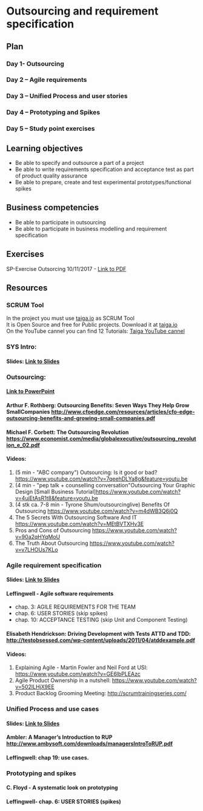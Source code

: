 # Outsourcing and requirement specification

## Plan
### Day 1- Outsourcing
### Day 2 – Agile requirements
### Day 3 – Unified Process and user stories
### Day 4 – Prototyping and Spikes
### Day 5 – Study point exercises

## Learning objectives
-	Be able to specify and outsource a part of a project
-	Be able to write requirements specification and acceptance test as part of product quality assurance
-	Be able to prepare, create and test experimental prototypes/functional spikes

## Business competencies 
-	Be able to participate in outsourcing
-	Be able to participate in business modelling and requirement specification

## Exercises
SP-Exercise Outsorcing 10/11/2017 - [Link to PDF](https://efif.sharepoint.com/sites/cph/Lyngby/_layouts/15/guestaccess.aspx?docid=0d517ddb5cd6d4ccba0e49babb37f1054&authkey=Ae1tx313yTkxuPNljSt6bkI&e=150f1f5647c7484b8a7b021c52ce5534)

## Resources
### SCRUM Tool
In the project you must use [taiga.io](https://taiga.io) as SCRUM Tool  
It is Open Source and free for Public projects. Download it at [taiga.io](https://taiga.io)  
On the YouTube cannel you can find 12 Tutorials: [Taiga YouTube cannel](https://www.youtube.com/playlist?list=PLgsasMWN5JssgHHHHI50xkz_kzXg-dElt)

### SYS Intro:
#### Slides: [Link to Slides](https://efif.sharepoint.com/sites/cph/Lyngby/_layouts/15/guestaccess.aspx?docid=0331bb2772b804c70a3990a7a06d6bd4e&authkey=AWLoE8wcQy1S4-_sOF7EtzM&e=9698f744c6aa4c49b3c2316c0f811e7b)
### Outsourcing:
#### [Link to PowerPoint](https://efif.sharepoint.com/sites/cph/Lyngby/_layouts/15/guestaccess.aspx?docid=0389bf7eb426741b89564d40e89d2cd54&authkey=AcjAtD0n0sXHffVKw39Sfu0&e=0ac37d882f8e4501b830ca846ce3cf00)
#### Arthur F. Rothberg: Outsourcing Benefits: Seven Ways They Help Grow SmallCompanies http://www.cfoedge.com/resources/articles/cfo-edge-outsourcing-benefits-and-growing-small-companies.pdf 
#### Michael F. Corbett: The Outsourcing Revolution https://www.economist.com/media/globalexecutive/outsourcing_revolution_e_02.pdf 
#### Videos:

1. (5 min - "ABC company") Outsourcing: Is it good or bad? https://www.youtube.com/watch?v=7qeehDLYa8g&feature=youtu.be 
2. (4 min - "pep talk + counselling conversation"Outsourcing Your Graphic Design [Small Business Tutorial]https://www.youtube.com/watch?v=4ujEtAsR1t8&feature=youtu.be
3. (4 stk ca. 7-8 min - Tyrone Shum/outsourcinglive) Benefits Of Outsourcing https://www.youtube.com/watch?v=m4dWB3Q6j0Q 
4. The 5 Secrets With Outsourcing Software And IT https://www.youtube.com/watch?v=MEtBVTXHv3E 
5. Pros and Cons of Outsourcing https://www.youtube.com/watch?v=90a2qHYqMoU 
6. The Truth About Outsourcing https://www.youtube.com/watch?v=v7LHOUs7KLo 

### Agile requirement specification
#### Slides: [Link to Slides](https://efif.sharepoint.com/sites/cph/Lyngby/_layouts/15/guestaccess.aspx?docid=01afbd81adb4e42ac9a3aad4a494e16f5&authkey=AWsusFemkx5acTrC47kQPrY&e=10301a65120a461ab7b544ea10cd2d6f)
#### Leffingwell - Agile software requirements 
- chap. 3: AGILE REQUIREMENTS FOR THE TEAM
- chap. 6: USER STORIES (skip spikes)
- chap. 10: ACCEPTANCE TESTING (skip Unit and Component Testing)
#### Elisabeth Hendrickson: Driving Development with Tests ATTD and TDD: http://testobsessed.com/wp-content/uploads/2011/04/atddexample.pdf 

#### Videos:
1. Explaining Agile - Martin Fowler and Neil Ford at USI: https://www.youtube.com/watch?v=GE6lbPLEAzc 
2. Agile Product Ownership in a nutshell: https://www.youtube.com/watch?v=502ILHjX9EE 
3. Product Backlog Grooming Meeting: http://scrumtrainingseries.com/ 

### Unified Process and use cases
#### Slides: [Link to Slides](https://efif.sharepoint.com/sites/cph/Lyngby/_layouts/15/guestaccess.aspx?docid=0dfccb86e4d294b09bb3bdeebf43722f5&authkey=AQSfnEgf5a5xTGKOWQejpHk)
#### Ambler: A Manager’s Introduction to RUP http://www.ambysoft.com/downloads/managersIntroToRUP.pdf 
#### Leffingwell: chap 19: use cases.

### Prototyping and spikes
#### C. Floyd - A systematic look on prototyping 
#### Leffingwell- chap. 6: USER STORIES (spikes)

